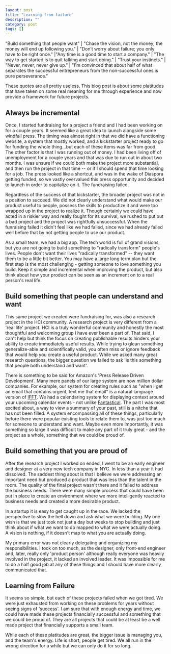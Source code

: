 ```yaml
---
layout: post
title: "Learning from failure"
description: ""
category: post
tags: []
---
```


"Build something that people want" | "Chase the vision, not the money;
the money will end up following you." | "Don’t worry about failure; you
only have to be right once." |"Any time is a good time to start a
company." | "The way to get started is to quit talking and start
doing." | "Trust your instincts." | "Never, never, never give up." |
"I'm convinced that about half of what separates the successful
entrepreneurs from the non-successful ones is pure perseverance."

These quotes are all pretty useless. This blog post is about some
platitudes that have taken on some real meaning for me through
experience and now provide a framework for future projects.

## Always be incremental

Once, I started fundraising for a project a friend and I had been
working on for a couple years. It seemed like a great idea to launch
alongside some windfall press. The timing was almost right in that we
did have a functioning website, a system that mostly worked, and a
kickstarter project ready to go for funding the whole thing...but each
of these items was far from good. The other factor is that I was
running out of money. I had been living off of unemployment for a
couple years and that was due to run out in about two months. I was
unsure if we could both make the project more substantial, and then
run the project in that time -- or if I should spend that time looking
for a job. The press looked like a shortcut, and was in the wake of
Diaspora getting funded, so we vastly overvalued this press
opportunity and decided to launch in order to capitalize on it. The
fundraising failed.

Regardless of the success of that kickstarter, the broader project was
not in a position to succeed. We did not clearly understand what would
make our product useful to people, possess the skills to productize it
and were too wrapped up in the project to realize it. Though certainly
we could have acted in a riskier way and really fought for its
survival, we rushed to put out a bad project and the project was
rightfully unsuccessful. When the funraising failed it didn't feel
like we had failed, since we had already failed well before that by
not getting people to use our product.

As a small team, we had a big app. The tech world is full of grand
visions, but you are not going to build something to "radically
transform" people's lives. People don't want their lives "radically
transformed" -- they want them to be a little bit better. You may have
a large long term plan but the first step is the most challenging -
getting someone to love something you build. Keep it simple and
incremental when improving the product, but also think about how your
product can be seen as an increment on to a real person's real life.

## Build something that people can understand and want

This same project we created were fundraising for, was also a research
project in the HCI community. A research project is very different
from a 'real life' project. HCI is a truly wonderful community and
honestly the most thoughtful and welcoming group I have ever been a
part of. That said, I can't help but think the focus on creating
publishable results hinders your ability to create immediately useful
results. While trying to glean something generalize-able and
scientifically valid, you often miss or ignore feedback that would
help you create a useful product. While we asked many great research
questions, the bigger question we failed to ask 'is this something
that people both understand and want'.

There is something to be said for Amazon's 'Press Release Driven
Development'. Many mere panels of our large system are now million
dollar companies. For example, our system for creating rules such as
"when I get an email that contains urgent, text me that email" is a
natural language version of [IFFT](https://ifttt.com/). We had a
calendaring system for displaying context around your upcoming
calendar events - not unlike
[Fantastical](https://flexibits.com/fantastical). The part I was most
excited about, a way to view a summary of your past, still is a nitche
that has not been filled. A system encompassing all of these things,
particularly before there were popular existing tools to relate them
to, was just too much for someone to understand and want. Maybe even
more importantly, it was something so large it was difficult to make
any part of it truly great - and the project as a whole, something
that we could be proud of.

## Build something that you are proud of

After the research project I worked on ended, I went to be an early
engineer and designer at a very new tech company in NYC. In less than
a year it had dissolved. The saddest thing about is that I believe we
were addressing an important need but produced a product that was less
than the talent in the room. The quality of the final project wasn't
there and it failed to address the business needs. There were many
simple process that could have been put in place to create an
environment where we more intelligently reacted to business needs
and created a more desirable product.

In a startup it is easy to get caught up in the race. We lacked the
perspective to slow the hell down and ask what we were building. My
one wish is that we just took not just a day but weeks to stop
building and just think about if what we want to do mapped to what we
were actually doing. A vision is nothing, if it doesn't map
to what you are actually doing.

My primary error was not clearly delegating and organizing my
responsibilities. I took on too much, as the designer, only front-end
engineer and, later, really only 'product person' although really
everyone was heavily involved in the project, it lacked an involved
leader. It was impossible for me to do a half good job at any of these
things and I should have more clearly communicated that.

## Learning from Failure

It seems so simple, but each of these projects failed when we got
tired. We were just exhausted from working on these problems for years
without seeing signs of 'success'. I am sure that with enough energy
and time, we could have made these projects financially successful and
something that we could be proud of. They are all projects that could
be at least be a well made project that financially supports a small team.

While each of these platitudes are great, the bigger issue is managing
you, and the team's energy. Life is short, people get tired. We all
run in the wrong direction for a while but we can only do it for so
long.
